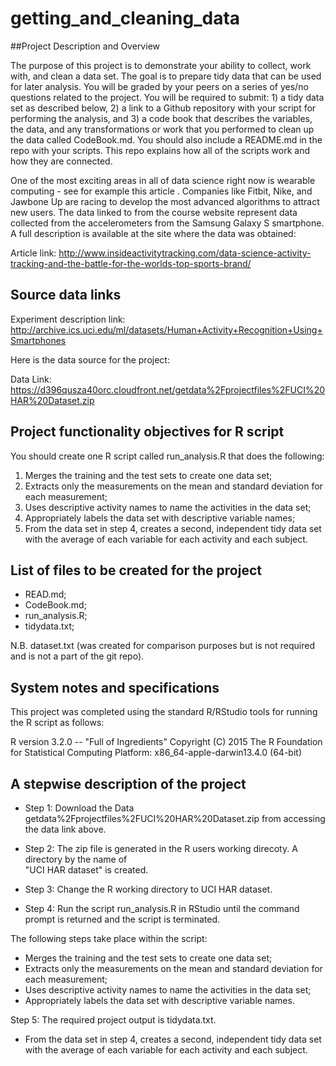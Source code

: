 # getting_and_cleaning_data

##Project Description and Overview

The purpose of this project is to demonstrate your ability to collect, work with, and clean a data set. The goal is to prepare tidy data that can be used for later analysis. You will be graded by your peers on a series of yes/no questions related to the project. You will be required to submit: 1) a tidy data set as described below, 2) a link to a Github repository with your script for performing the analysis, and 3) a code book that describes the variables, the data, and any transformations or work that you performed to clean up the data called CodeBook.md. You should also include a README.md in the repo with your scripts. This repo explains how all of the scripts work and how they are connected.  

One of the most exciting areas in all of data science right now is wearable computing - see for example this article . Companies like Fitbit, Nike, and Jawbone Up are racing to develop the most advanced algorithms to attract new users. The data linked to from the course website represent data collected from the accelerometers from the Samsung Galaxy S smartphone. A full description is available at the site where the data was obtained: 

Article link: http://www.insideactivitytracking.com/data-science-activity-tracking-and-the-battle-for-the-worlds-top-sports-brand/


## Source data links

Experiment description link: http://archive.ics.uci.edu/ml/datasets/Human+Activity+Recognition+Using+Smartphones 

Here is the data source for the project: 

Data Link: https://d396qusza40orc.cloudfront.net/getdata%2Fprojectfiles%2FUCI%20HAR%20Dataset.zip 

## Project functionality objectives for R script

You should create one R script called run_analysis.R that does the following: 
1. Merges the training and the test sets to create one data set;
2. Extracts only the measurements on the mean and standard deviation for each measurement; 
3. Uses descriptive activity names to name the activities in the data set;
4. Appropriately labels the data set with descriptive variable names;
5. From the data set in step 4, creates a second, independent tidy data set with the average of each variable for each activity and each subject.

## List of files to be created for the project

* READ.md; 
* CodeBook.md;
* run_analysis.R;
* tidydata.txt;

N.B. dataset.txt  (was created for comparison purposes but is not required and is not a part of the git repo).


## System notes and specifications

This project was completed using the standard R/RStudio tools for running the R script as follows:

R version 3.2.0 -- "Full of Ingredients"
Copyright (C) 2015 The R Foundation for Statistical Computing
Platform: x86_64-apple-darwin13.4.0 (64-bit)


## A stepwise description of the project

* Step 1: Download the Data getdata%2Fprojectfiles%2FUCI%20HAR%20Dataset.zip from  accessing the data link above.

* Step 2: The zip file is generated in the R users working direcoty. A directory by the name of  
"UCI HAR dataset" is created. 

* Step 3: Change the R working directory to UCI HAR dataset.

* Step 4: Run the script run_analysis.R in RStudio until the command prompt is returned and the script is terminated.

The following steps take place within the script:
* Merges the training and the test sets to create one data set;
* Extracts only the measurements on the mean and standard deviation for each measurement; 
* Uses descriptive activity names to name the activities in the data set;
* Appropriately labels the data set with descriptive variable names.


Step 5: The required project output is tidydata.txt.

* From the data set in step 4, creates a second, independent tidy data set with the average of each variable for each activity and each subject.

